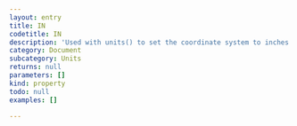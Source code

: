 ```yaml
---
layout: entry
title: IN
codetitle: IN
description: 'Used with units() to set the coordinate system to inches.'
category: Document
subcategory: Units
returns: null
parameters: []
kind: property
todo: null
examples: []

---
```

